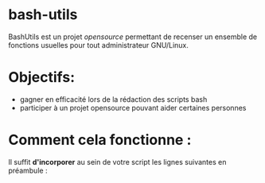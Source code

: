# bash-utils

BashUtils est un projet *opensource* permettant de recenser un ensemble de fonctions usuelles pour tout administrateur GNU/Linux.

Objectifs: 
==========

- gagner en efficacité lors de la rédaction des scripts bash
- participer à un projet opensource pouvant aider certaines personnes 


Comment cela fonctionne : 
=========================

Il suffit **d'incorporer** au sein de votre script les lignes suivantes en préambule :